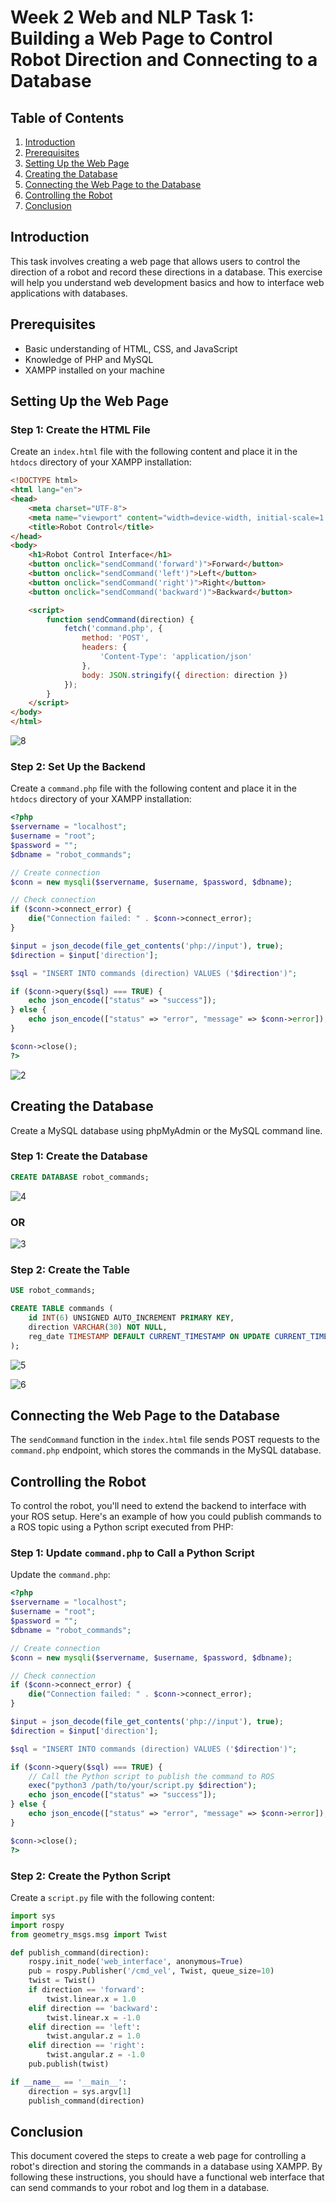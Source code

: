 # Week 2 Web and NLP Task 1: Building a Web Page to Control Robot Direction and Connecting to a Database

## Table of Contents
1. [Introduction](#introduction)
2. [Prerequisites](#prerequisites)
3. [Setting Up the Web Page](#setting-up-the-web-page)
4. [Creating the Database](#creating-the-database)
5. [Connecting the Web Page to the Database](#connecting-the-web-page-to-the-database)
6. [Controlling the Robot](#controlling-the-robot)
7. [Conclusion](#conclusion)

## Introduction
This task involves creating a web page that allows users to control the direction of a robot and record these directions in a database. This exercise will help you understand web development basics and how to interface web applications with databases.

## Prerequisites
- Basic understanding of HTML, CSS, and JavaScript
- Knowledge of PHP and MySQL
- XAMPP installed on your machine

## Setting Up the Web Page

### Step 1: Create the HTML File
Create an `index.html` file with the following content and place it in the `htdocs` directory of your XAMPP installation:
```html
<!DOCTYPE html>
<html lang="en">
<head>
    <meta charset="UTF-8">
    <meta name="viewport" content="width=device-width, initial-scale=1.0">
    <title>Robot Control</title>
</head>
<body>
    <h1>Robot Control Interface</h1>
    <button onclick="sendCommand('forward')">Forward</button>
    <button onclick="sendCommand('left')">Left</button>
    <button onclick="sendCommand('right')">Right</button>
    <button onclick="sendCommand('backward')">Backward</button>

    <script>
        function sendCommand(direction) {
            fetch('command.php', {
                method: 'POST',
                headers: {
                    'Content-Type': 'application/json'
                },
                body: JSON.stringify({ direction: direction })
            });
        }
    </script>
</body>
</html>
```
![8](img/8.PNG)

### Step 2: Set Up the Backend
Create a `command.php` file with the following content and place it in the `htdocs` directory of your XAMPP installation:
```php
<?php
$servername = "localhost";
$username = "root";
$password = "";
$dbname = "robot_commands";

// Create connection
$conn = new mysqli($servername, $username, $password, $dbname);

// Check connection
if ($conn->connect_error) {
    die("Connection failed: " . $conn->connect_error);
}

$input = json_decode(file_get_contents('php://input'), true);
$direction = $input['direction'];

$sql = "INSERT INTO commands (direction) VALUES ('$direction')";

if ($conn->query($sql) === TRUE) {
    echo json_encode(["status" => "success"]);
} else {
    echo json_encode(["status" => "error", "message" => $conn->error]);
}

$conn->close();
?>
```

![2](img/2.PNG)


## Creating the Database
Create a MySQL database using phpMyAdmin or the MySQL command line.

### Step 1: Create the Database
```sql
CREATE DATABASE robot_commands;
```
![4](img/4.PNG)

### OR 

![3](img/3.PNG)

### Step 2: Create the Table
```sql
USE robot_commands;

CREATE TABLE commands (
    id INT(6) UNSIGNED AUTO_INCREMENT PRIMARY KEY,
    direction VARCHAR(30) NOT NULL,
    reg_date TIMESTAMP DEFAULT CURRENT_TIMESTAMP ON UPDATE CURRENT_TIMESTAMP
);
```

![5](img/5.PNG)

![6](img/6.PNG)


## Connecting the Web Page to the Database
The `sendCommand` function in the `index.html` file sends POST requests to the `command.php` endpoint, which stores the commands in the MySQL database.

## Controlling the Robot
To control the robot, you'll need to extend the backend to interface with your ROS setup. Here's an example of how you could publish commands to a ROS topic using a Python script executed from PHP:

### Step 1: Update `command.php` to Call a Python Script
Update the `command.php`:
```php
<?php
$servername = "localhost";
$username = "root";
$password = "";
$dbname = "robot_commands";

// Create connection
$conn = new mysqli($servername, $username, $password, $dbname);

// Check connection
if ($conn->connect_error) {
    die("Connection failed: " . $conn->connect_error);
}

$input = json_decode(file_get_contents('php://input'), true);
$direction = $input['direction'];

$sql = "INSERT INTO commands (direction) VALUES ('$direction')";

if ($conn->query($sql) === TRUE) {
    // Call the Python script to publish the command to ROS
    exec("python3 /path/to/your/script.py $direction");
    echo json_encode(["status" => "success"]);
} else {
    echo json_encode(["status" => "error", "message" => $conn->error]);
}

$conn->close();
?>
```

### Step 2: Create the Python Script
Create a `script.py` file with the following content:
```python
import sys
import rospy
from geometry_msgs.msg import Twist

def publish_command(direction):
    rospy.init_node('web_interface', anonymous=True)
    pub = rospy.Publisher('/cmd_vel', Twist, queue_size=10)
    twist = Twist()
    if direction == 'forward':
        twist.linear.x = 1.0
    elif direction == 'backward':
        twist.linear.x = -1.0
    elif direction == 'left':
        twist.angular.z = 1.0
    elif direction == 'right':
        twist.angular.z = -1.0
    pub.publish(twist)

if __name__ == '__main__':
    direction = sys.argv[1]
    publish_command(direction)
```

## Conclusion
This document covered the steps to create a web page for controlling a robot's direction and storing the commands in a database using XAMPP. By following these instructions, you should have a functional web interface that can send commands to your robot and log them in a database.
